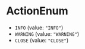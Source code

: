 # ActionEnum

* `INFO` (value: `"INFO"`)
* `WARNING` (value: `"WARNING"`)
* `CLOSE` (value: `"CLOSE"`)
